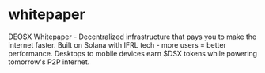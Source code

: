# whitepaper
DEOSX Whitepaper - Decentralized infrastructure that pays you to make the internet faster. Built on Solana with IFRL tech - more users = better performance. Desktops to mobile devices earn $DSX tokens while powering tomorrow's P2P internet.
